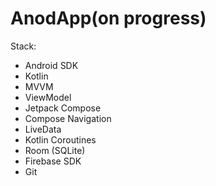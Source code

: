 # AnodApp(on progress)
Stack:
- Android SDK
- Kotlin
- MVVM
- ViewModel
- Jetpack Compose
- Compose Navigation
- LiveData
- Kotlin Coroutines
- Room (SQLite)
- Firebase SDK
- Git
